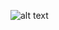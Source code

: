 ![alt text](https://github.com/wharsojo/assets/blob/master/myboot2docker/myboot2docker-win-complete.gif?raw=true "My Boot2Docker Demo")
